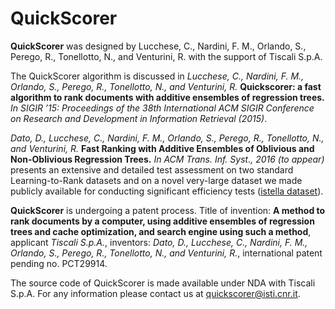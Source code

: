 QuickScorer
===========

**QuickScorer** was designed by Lucchese, C., Nardini, F. M., Orlando, S., Perego, R., Tonellotto, N., and Venturini, R. with the support of Tiscali S.p.A. 

The QuickScorer algorithm is discussed in *Lucchese, C., Nardini, F. M., Orlando, S., Perego, R., Tonellotto, N., and Venturini, R.* **Quickscorer: a fast algorithm to rank documents with additive ensembles of regression trees.** *In SIGIR ’15: Proceedings of the 38th International ACM SIGIR Conference on Research and Development in Information Retrieval (2015)*.

*Dato, D., Lucchese, C., Nardini, F. M., Orlando, S., Perego, R., Tonellotto, N., and Venturini, R.* **Fast Ranking with Additive Ensembles of Oblivious and Non-Oblivious Regression Trees.** *In  ACM Trans. Inf. Syst., 2016 (to appear)* presents an extensive and detailed test assessment on two standard Learning-to-Rank datasets and on a novel very-large dataset we made publicly available for conducting significant efficiency tests ([istella dataset](http://blog.istella.it/istella-learning-to-rank-dataset/)).

**QuickScorer** is undergoing a patent process. Title of invention: **A method to rank documents by a computer, using additive ensembles of regression trees and cache optimization, and search engine using such a method**, applicant *Tiscali S.p.A.*, inventors: *Dato, D., Lucchese, C., Nardini, F. M., Orlando, S., Perego, R., Tonellotto, N., and Venturini, R.*, international patent pending no. PCT29914.

The source code of QuickScorer is made available under NDA with Tiscali S.p.A. For any information please contact us at quickscorer@isti.cnr.it.
